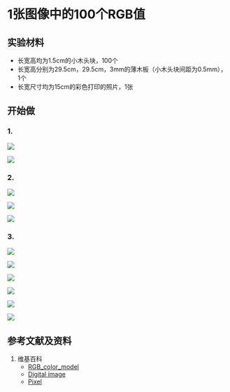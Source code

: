 # 1张图像中的100个RGB值

## 实验材料

- 长宽高均为1.5cm的小木头块，100个
- 长宽高分别为29.5cm，29.5cm，3mm的薄木板（小木头块间距为0.5mm），1个
- 长宽尺寸均为15cm的彩色打印的照片，1张

## 开始做

### 1. 

![](/images/体验深度学习和强化学习中处理的基本数据类型/1张图像中的100个RGB值/10_10_original_image.jpg)

![](/images/体验深度学习和强化学习中处理的基本数据类型/1张图像中的100个RGB值/10_10_15cm_15cm.jpg)

### 2.

![](/images/体验深度学习和强化学习中处理的基本数据类型/1张图像中的100个RGB值/red.png)

![](/images/体验深度学习和强化学习中处理的基本数据类型/1张图像中的100个RGB值/green.png)

![](/images/体验深度学习和强化学习中处理的基本数据类型/1张图像中的100个RGB值/blue.png)

### 3.

![](/images/体验深度学习和强化学习中处理的基本数据类型/1张图像中的100个RGB值/left-up-corner-01.jpg)

![](/images/体验深度学习和强化学习中处理的基本数据类型/1张图像中的100个RGB值/left-up-corner-02.jpg)

![](/images/体验深度学习和强化学习中处理的基本数据类型/1张图像中的100个RGB值/model_image_red.jpg)

![](/images/体验深度学习和强化学习中处理的基本数据类型/1张图像中的100个RGB值/model_image_green.jpg)

![](/images/体验深度学习和强化学习中处理的基本数据类型/1张图像中的100个RGB值/model_image_blue.jpg)

![](/images/体验深度学习和强化学习中处理的基本数据类型/1张图像中的100个RGB值/model.jpg)

## 参考文献及资料

1. 维基百科
	- [RGB_color_model](https://en.wikipedia.org/wiki/RGB_color_model) 
	- [Digital image](https://en.wikipedia.org/wiki/Digital_image) 
	- [Pixel](https://en.wikipedia.org/wiki/Pixel) 
